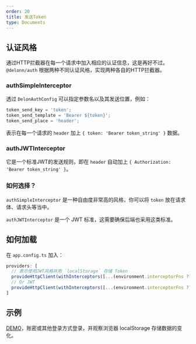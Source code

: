 ```yaml
---
order: 20
title: 发送Token
type: Documents
---
```


## 认证风格

通过HTTP拦截器在每一个请求中加入相应的认证信息，这是再好不过。`@delonn/auth` 根据两种不同认证风格，实现两种各自的HTTP拦截器。

### authSimpleInterceptor

透过 `DelonAuthConfig` 可以指定参数名以及其发送位置，例如：

```ts
token_send_key = 'token';
token_send_template = 'Bearer ${token}';
token_send_place = 'header';
```

表示在每一个请求的 `header` 加上 `{ token: 'Bearer token_string' }` 数据。

### authJWTInterceptor

它是一个标准JWT的发送规则，即在 `header` 自动加上 `{ Authorization: 'Bearer token_string' }`。

### 如何选择？

`authSimpleInterceptor` 是一种自由度非常高的风格，你可以将 `token` 放在请求体、请求头等当中。

`authJWTInterceptor` 是一个 JWT 标准，这需要确保后端也采用这类标准。

## 如何加载

在 `app.config.ts` 加入：

```ts
providers: [
  // 表示使用JWT风格并用 `localStorage` 存储 Token
  provideHttpClient(withInterceptors([...(environment.interceptorFns ?? []), authSimpleInterceptor, defaultInterceptor])),
  // Or JWT
  provideHttpClient(withInterceptors([...(environment.interceptorFns ?? []), authJWTInterceptor, defaultInterceptor])),
]
```

## 示例

[DEMO](//ng-alain.github.io/ng-alain/#/passport/login)，账密或其他登录方式登录，并观察浏览器 localStorage 存储数据的变化。
